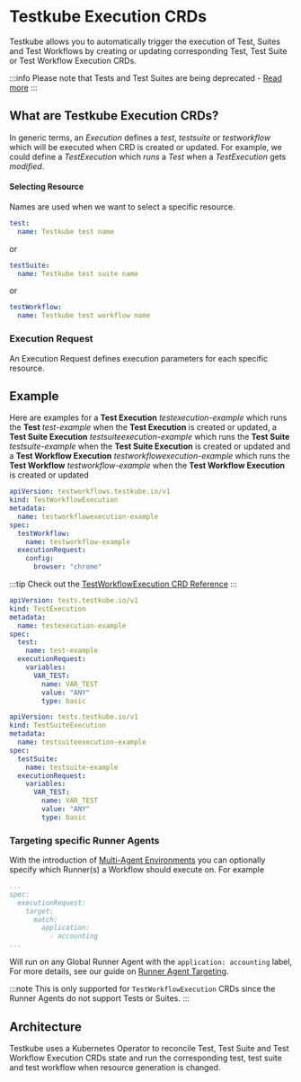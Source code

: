 # Testkube Execution CRDs

Testkube allows you to automatically trigger the execution of Test, Suites and Test Workflows by creating or 
updating corresponding Test, Test Suite or Test Workflow Execution CRDs.

:::info
Please note that Tests and Test Suites are being deprecated - [Read more](/articles/legacy-features)
:::

## What are Testkube Execution CRDs?

In generic terms, an _Execution_ defines a _test_, _testsuite_ or _testworkflow_ which will be executed when 
CRD is created or updated. For example, we could define a _TestExecution_ which _runs_ a _Test_ when 
a _TestExecution_ gets _modified_.

#### Selecting Resource

Names are used when we want to select a specific resource. 

```yaml
test:
  name: Testkube test name
```

or 

```yaml
testSuite:
  name: Testkube test suite name
```

or 

```yaml
testWorkflow:
  name: Testkube test workflow name
```

### Execution Request

An Execution Request defines execution parameters for each specific resource.

## Example

Here are examples for a **Test Execution** *testexecution-example* which runs the **Test** *test-example*
when the **Test Execution** is created or updated, a **Test Suite Execution** *testsuiteexecution-example* 
which runs the **Test Suite** *testsuite-example* when the **Test Suite Execution** is created or updated
and a **Test Workflow Execution** *testworkflowexecution-example* which runs the **Test Workflow** *testworkflow-example*
when the **Test Workflow Execution** is created or updated

```yaml
apiVersion: testworkflows.testkube.io/v1
kind: TestWorkflowExecution
metadata:
  name: testworkflowexecution-example
spec:
  testWorkflow:
    name: testworkflow-example
  executionRequest:
    config:
      browser: "chrome"
```

:::tip
Check out the [TestWorkflowExecution CRD Reference](/articles/crds/testworkflows.testkube.io-v1#testworkflowexecution)
:::

```yaml
apiVersion: tests.testkube.io/v1
kind: TestExecution
metadata:
  name: testexecution-example
spec:
  test:
    name: test-example
  executionRequest:
    variables:
      VAR_TEST:
        name: VAR_TEST
        value: "ANY"
        type: basic
```

```yaml
apiVersion: tests.testkube.io/v1
kind: TestSuiteExecution
metadata:
  name: testsuiteexecution-example
spec:
  testSuite:
    name: testsuite-example
  executionRequest:
    variables:
      VAR_TEST:
        name: VAR_TEST
        value: "ANY"
        type: basic
```

### Targeting specific Runner Agents

With the introduction of [Multi-Agent Environments](/articles/install/multi-agent) you can optionally specify
which Runner(s) a Workflow should execute on. For example

```yaml
...
spec:
  executionRequest:
    target:
      match:
        application:
          - accounting
...
```

Will run on any Global Runner Agent with the `application: accounting` label, For more details,
see our guide on [Runner Agent Targeting](/articles/install/multi-agent#targeting-runner-agents-in-testkube-resources).

:::note
This is only supported for `TestWorkflowExecution` CRDs since the Runner Agents do not support Tests or Suites.
:::

## Architecture

Testkube uses a Kubernetes Operator to reconcile Test, Test Suite and Test Workflow Execution CRDs state and run the corresponding test, test suite and test workflow when resource generation is changed.
